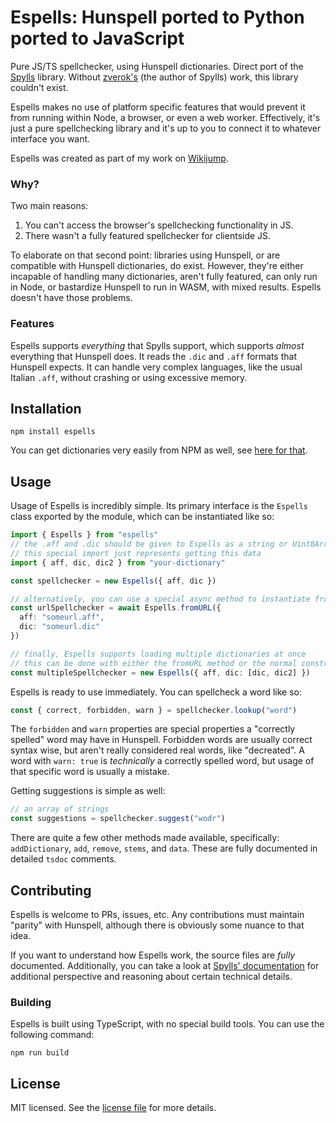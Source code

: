 # Espells: Hunspell ported to Python ported to JavaScript

Pure JS/TS spellchecker, using Hunspell dictionaries. Direct port of the [Spylls](https://github.com/zverok/spylls) library. Without [zverok's](https://github.com/zverok) (the author of Spylls) work, this library couldn't exist.

Espells makes no use of platform specific features that would prevent it from running within Node, a browser, or even a web worker. Effectively, it's just a pure spellchecking library and it's up to you to connect it to whatever interface you want.

Espells was created as part of my work on [Wikijump](https://github.com/scpwiki/wikijump/).

### Why?

Two main reasons:

1. You can't access the browser's spellchecking functionality in JS.
2. There wasn't a fully featured spellchecker for clientside JS.

To elaborate on that second point: libraries using Hunspell, or are compatible with Hunspell dictionaries, do exist. However, they're either incapable of handling many dictionaries, aren't fully featured, can only run in Node, or bastardize Hunspell to run in WASM, with mixed results. Espells doesn't have those problems.

### Features

Espells supports _everything_ that Spylls support, which supports _almost_ everything that Hunspell does. It reads the `.dic` and `.aff` formats that Hunspell expects. It can handle very complex languages, like the usual Italian `.aff`, without crashing or using excessive memory.

## Installation

```
npm install espells
```

You can get dictionaries very easily from NPM as well, see [here for that](https://github.com/wooorm/dictionaries).

## Usage

Usage of Espells is incredibly simple. Its primary interface is the `Espells` class exported by the module, which can be instantiated like so:

```ts
import { Espells } from "espells"
// the .aff and .dic should be given to Espells as a string or Uint8Array
// this special import just represents getting this data
import { aff, dic, dic2 } from "your-dictionary"

const spellchecker = new Espells({ aff, dic })

// alternatively, you can use a special async method to instantiate from URLs
const urlSpellchecker = await Espells.fromURL({
  aff: "someurl.aff",
  dic: "someurl.dic"
})

// finally, Espells supports loading multiple dictionaries at once
// this can be done with either the fromURL method or the normal constructor
const multipleSpellchecker = new Espells({ aff, dic: [dic, dic2] })
```

Espells is ready to use immediately. You can spellcheck a word like so:

```ts
const { correct, forbidden, warn } = spellchecker.lookup("word")
```

The `forbidden` and `warn` properties are special properties a "correctly spelled" word may have in Hunspell. Forbidden words are usually correct syntax wise, but aren't really considered real words, like "decreated". A word with `warn: true` is _technically_ a correctly spelled word, but usage of that specific word is usually a mistake.

Getting suggestions is simple as well:

```ts
// an array of strings
const suggestions = spellchecker.suggest("wodr")
```

There are quite a few other methods made available, specifically: `addDictionary`, `add`, `remove`, `stems`, and `data`. These are fully documented in detailed `tsdoc` comments.

## Contributing

Espells is welcome to PRs, issues, etc. Any contributions must maintain "parity" with Hunspell, although there is obviously some nuance to that idea.

If you want to understand how Espells work, the source files are _fully_ documented. Additionally, you can take a look at [Spylls' documentation](https://spylls.readthedocs.io/en/latest/) for additional perspective and reasoning about certain technical details.

### Building

Espells is built using TypeScript, with no special build tools. You can use the following command:

```
npm run build
```

## License

MIT licensed. See the [license file](LICENSE) for more details.
